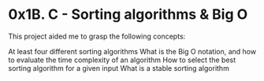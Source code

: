 # 0x1B. C - Sorting algorithms & Big O
This project aided me to grasp the following concepts:

At least four different sorting algorithms
What is the Big O notation, and how to evaluate the time complexity of an algorithm
How to select the best sorting algorithm for a given input
What is a stable sorting algorithm
